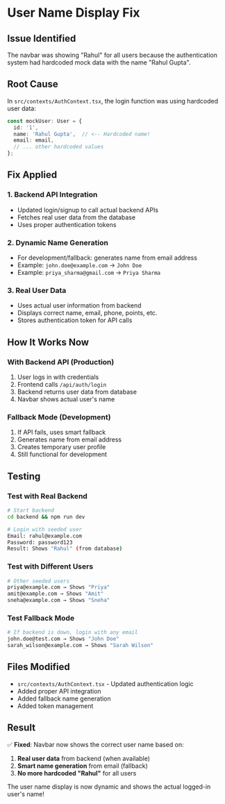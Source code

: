 # User Name Display Fix

## Issue Identified
The navbar was showing "Rahul" for all users because the authentication system had hardcoded mock data with the name "Rahul Gupta".

## Root Cause
In `src/contexts/AuthContext.tsx`, the login function was using hardcoded user data:
```typescript
const mockUser: User = {
  id: '1',
  name: 'Rahul Gupta',  // <-- Hardcoded name!
  email: email,
  // ... other hardcoded values
};
```

## Fix Applied

### 1. **Backend API Integration**
- Updated login/signup to call actual backend APIs
- Fetches real user data from the database
- Uses proper authentication tokens

### 2. **Dynamic Name Generation**
- For development/fallback: generates name from email address
- Example: `john.doe@example.com` → `John Doe`
- Example: `priya_sharma@gmail.com` → `Priya Sharma`

### 3. **Real User Data**
- Uses actual user information from backend
- Displays correct name, email, phone, points, etc.
- Stores authentication token for API calls

## How It Works Now

### With Backend API (Production)
1. User logs in with credentials
2. Frontend calls `/api/auth/login`
3. Backend returns user data from database
4. Navbar shows actual user's name

### Fallback Mode (Development)
1. If API fails, uses smart fallback
2. Generates name from email address
3. Creates temporary user profile
4. Still functional for development

## Testing

### Test with Real Backend
```bash
# Start backend
cd backend && npm run dev

# Login with seeded user
Email: rahul@example.com
Password: password123
Result: Shows "Rahul" (from database)
```

### Test with Different Users
```bash
# Other seeded users
priya@example.com → Shows "Priya"
amit@example.com → Shows "Amit"
sneha@example.com → Shows "Sneha"
```

### Test Fallback Mode
```bash
# If backend is down, login with any email
john.doe@test.com → Shows "John Doe"
sarah_wilson@example.com → Shows "Sarah Wilson"
```

## Files Modified
- `src/contexts/AuthContext.tsx` - Updated authentication logic
- Added proper API integration
- Added fallback name generation
- Added token management

## Result
✅ **Fixed**: Navbar now shows the correct user name based on:
1. **Real user data** from backend (when available)
2. **Smart name generation** from email (fallback)
3. **No more hardcoded "Rahul"** for all users

The user name display is now dynamic and shows the actual logged-in user's name!
